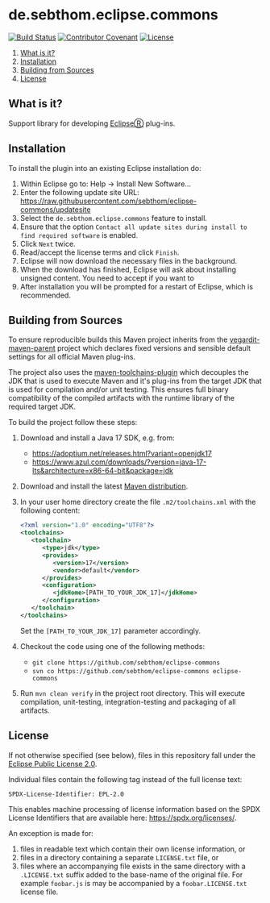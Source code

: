 # de.sebthom.eclipse.commons

[![Build Status](https://github.com/sebthom/eclipse-commons/actions/workflows/build.yml/badge.svg)](https://github.com/sebthom/eclipse-commons/actions/workflows/build.yml)
[![Contributor Covenant](https://img.shields.io/badge/Contributor%20Covenant-v2.1%20adopted-ff69b4.svg)](CODE_OF_CONDUCT.md)
[![License](https://img.shields.io/github/license/sebthom/eclipse-commons.svg?color=blue)](LICENSE.txt)

1. [What is it?](#what-is-it)
1. [Installation](#installation)
1. [Building from Sources](#building)
1. [License](#license)


## <a name="what-is-it"></a>What is it?

Support library for developing [EclipseⓇ](https://eclipse.org) plug-ins.


## <a name="installation"></a>Installation

To install the plugin into an existing Eclipse installation do:
1. Within Eclipse go to: Help -> Install New Software...
1. Enter the following update site URL: https://raw.githubusercontent.com/sebthom/eclipse-commons/updatesite
1. Select the `de.sebthom.eclipse.commons` feature to install.
1. Ensure that the option `Contact all update sites during install to find required software` is enabled.
1. Click `Next` twice.
1. Read/accept the license terms and click `Finish`.
1. Eclipse will now download the necessary files in the background.
1. When the download has finished, Eclipse will ask about installing unsigned content. You need to accept if you want to
1. After installation you will be prompted for a restart of Eclipse, which is recommended.


## <a id="building"></a>Building from Sources

To ensure reproducible builds this Maven project inherits from the [vegardit-maven-parent](https://github.com/vegardit/vegardit-maven-parent)
project which declares fixed versions and sensible default settings for all official Maven plug-ins.

The project also uses the [maven-toolchains-plugin](http://maven.apache.org/plugins/maven-toolchains-plugin/) which decouples the JDK that is
used to execute Maven and it's plug-ins from the target JDK that is used for compilation and/or unit testing. This ensures full binary
compatibility of the compiled artifacts with the runtime library of the required target JDK.

To build the project follow these steps:

1. Download and install a Java 17 SDK, e.g. from:
   - https://adoptium.net/releases.html?variant=openjdk17
   - https://www.azul.com/downloads/?version=java-17-lts&architecture=x86-64-bit&package=jdk

1. Download and install the latest [Maven distribution](https://maven.apache.org/download.cgi).

1. In your user home directory create the file `.m2/toolchains.xml` with the following content:

   ```xml
   <?xml version="1.0" encoding="UTF8"?>
   <toolchains>
      <toolchain>
         <type>jdk</type>
         <provides>
            <version>17</version>
            <vendor>default</vendor>
         </provides>
         <configuration>
            <jdkHome>[PATH_TO_YOUR_JDK_17]</jdkHome>
         </configuration>
      </toolchain>
   </toolchains>
   ```

   Set the `[PATH_TO_YOUR_JDK_17]` parameter accordingly.

1. Checkout the code using one of the following methods:

    - `git clone https://github.com/sebthom/eclipse-commons`
    - `svn co https://github.com/sebthom/eclipse-commons eclipse-commons`

1. Run `mvn clean verify` in the project root directory. This will execute compilation, unit-testing, integration-testing and
   packaging of all artifacts.


## <a name="license"></a>License

If not otherwise specified (see below), files in this repository fall under the [Eclipse Public License 2.0](LICENSE.txt).

Individual files contain the following tag instead of the full license text:
```
SPDX-License-Identifier: EPL-2.0
```

This enables machine processing of license information based on the SPDX License Identifiers that are available here: https://spdx.org/licenses/.

An exception is made for:
1. files in readable text which contain their own license information, or
2. files in a directory containing a separate `LICENSE.txt` file, or
3. files where an accompanying file exists in the same directory with a `.LICENSE.txt` suffix added to the base-name of the original file.
   For example `foobar.js` is may be accompanied by a `foobar.LICENSE.txt` license file.
